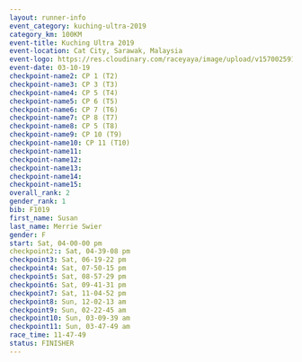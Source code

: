 ```yaml
---
layout: runner-info 
event_category: kuching-ultra-2019 
category_km: 100KM 
event-title: Kuching Ultra 2019
event-location: Cat City, Sarawak, Malaysia 
event-logo: https://res.cloudinary.com/raceyaya/image/upload/v1570025915/logo/kuching_ultra_jsvtue.jpg 
event-date: 03-10-19 
checkpoint-name2: CP 1 (T2) 
checkpoint-name3: CP 3 (T3) 
checkpoint-name4: CP 5 (T4) 
checkpoint-name5: CP 6 (T5) 
checkpoint-name6: CP 7 (T6) 
checkpoint-name7: CP 8 (T7) 
checkpoint-name8: CP 5 (T8) 
checkpoint-name9: CP 10 (T9) 
checkpoint-name10: CP 11 (T10) 
checkpoint-name11:  
checkpoint-name12: 
checkpoint-name13: 
checkpoint-name14: 
checkpoint-name15: 
overall_rank: 2
gender_rank: 1
bib: F1019
first_name: Susan
last_name: Merrie Swier
gender: F
start: Sat, 04-00-00 pm
checkpoint2:: Sat, 04-39-08 pm
checkpoint3: Sat, 06-19-22 pm
checkpoint4: Sat, 07-50-15 pm
checkpoint5: Sat, 08-57-29 pm
checkpoint6: Sat, 09-41-31 pm
checkpoint7: Sat, 11-04-52 pm
checkpoint8: Sun, 12-02-13 am
checkpoint9: Sun, 02-22-45 am
checkpoint10: Sun, 03-09-39 am
checkpoint11: Sun, 03-47-49 am
race_time: 11-47-49
status: FINISHER
---
```

